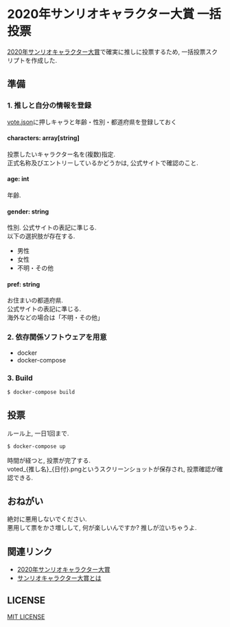 # 2020年サンリオキャラクター大賞 一括投票

[2020年サンリオキャラクター大賞](https://ranking.sanrio.co.jp/)で確実に推しに投票するため, 一括投票スクリプトを作成した.  

## 準備

### 1. 推しと自分の情報を登録

[vote.json](vote.json)に押しキャラと年齢・性別・都道府県を登録しておく

#### characters: array[string]

投票したいキャラクター名を(複数)指定.  
正式名称及びエントリーしているかどうかは, 公式サイトで確認のこと.

#### age: int

年齢.

#### gender: string

性別. 公式サイトの表記に準じる.  
以下の選択肢が存在する.  

- 男性
- 女性
- 不明・その他

#### pref: string

お住まいの都道府県.  
公式サイトの表記に準じる.  
海外などの場合は「不明・その他」

### 2. 依存関係ソフトウェアを用意

- docker
- docker-compose

### 3. Build

```sh
$ docker-compose build
```

## 投票

ルール上, 一日1回まで.

```sh
$ docker-compose up
```

時間が経つと, 投票が完了する.  
voted_{推し名}_{日付}.pngというスクリーンショットが保存され, 投票確認が確認できる.


## おねがい

絶対に悪用しないでください.  
悪用して票をかさ増しして, 何が楽しいんですか? 推しが泣いちゃうよ.

## 関連リンク

- [2020年サンリオキャラクター大賞](https://ranking.sanrio.co.jp/)
- [サンリオキャラクター大賞とは](https://ranking.sanrio.co.jp/about/)

## LICENSE

[MIT LICENSE](https://github.com/kekeho/sanrio2020vote/blob/master/LICENSE)
